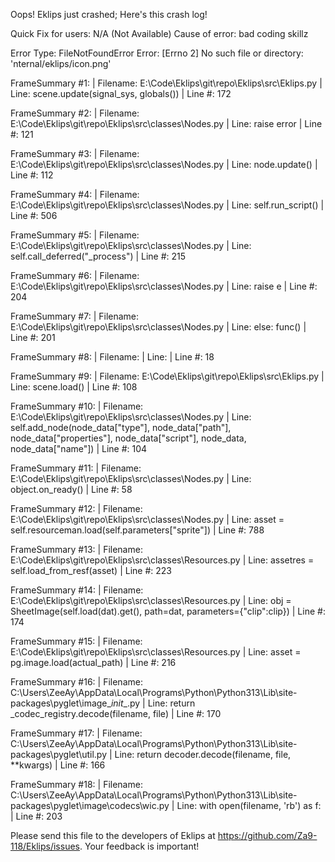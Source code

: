 Oops! Eklips just crashed;
Here's this crash log!

Quick Fix for users: N/A (Not Available)
Cause of error: bad coding skillz

Error Type: FileNotFoundError
Error: [Errno 2] No such file or directory: 'nternal/eklips/icon.png'

FrameSummary #1:
  | Filename: E:\Code\Eklips\git\repo\Eklips\src\Eklips.py
  | Line: scene.update(signal_sys, globals())
  | Line #: 172

FrameSummary #2:
  | Filename: E:\Code\Eklips\git\repo\Eklips\src\classes\Nodes.py
  | Line: raise error
  | Line #: 121

FrameSummary #3:
  | Filename: E:\Code\Eklips\git\repo\Eklips\src\classes\Nodes.py
  | Line: node.update()
  | Line #: 112

FrameSummary #4:
  | Filename: E:\Code\Eklips\git\repo\Eklips\src\classes\Nodes.py
  | Line: self.run_script()
  | Line #: 506

FrameSummary #5:
  | Filename: E:\Code\Eklips\git\repo\Eklips\src\classes\Nodes.py
  | Line: self.call_deferred("_process")
  | Line #: 215

FrameSummary #6:
  | Filename: E:\Code\Eklips\git\repo\Eklips\src\classes\Nodes.py
  | Line: raise e
  | Line #: 204

FrameSummary #7:
  | Filename: E:\Code\Eklips\git\repo\Eklips\src\classes\Nodes.py
  | Line: else: func()
  | Line #: 201

FrameSummary #8:
  | Filename: <string>
  | Line: 
  | Line #: 18

FrameSummary #9:
  | Filename: E:\Code\Eklips\git\repo\Eklips\src\Eklips.py
  | Line: scene.load()
  | Line #: 108

FrameSummary #10:
  | Filename: E:\Code\Eklips\git\repo\Eklips\src\classes\Nodes.py
  | Line: self.add_node(node_data["type"], node_data["path"], node_data["properties"], node_data["script"], node_data, node_data["name"])
  | Line #: 104

FrameSummary #11:
  | Filename: E:\Code\Eklips\git\repo\Eklips\src\classes\Nodes.py
  | Line: object.on_ready()
  | Line #: 58

FrameSummary #12:
  | Filename: E:\Code\Eklips\git\repo\Eklips\src\classes\Nodes.py
  | Line: asset      = self.resourceman.load(self.parameters["sprite"])
  | Line #: 788

FrameSummary #13:
  | Filename: E:\Code\Eklips\git\repo\Eklips\src\classes\Resources.py
  | Line: assetres = self.load_from_resf(asset)
  | Line #: 223

FrameSummary #14:
  | Filename: E:\Code\Eklips\git\repo\Eklips\src\classes\Resources.py
  | Line: obj            = SheetImage(self.load(dat).get(), path=dat, parameters={"clip":clip})
  | Line #: 174

FrameSummary #15:
  | Filename: E:\Code\Eklips\git\repo\Eklips\src\classes\Resources.py
  | Line: asset = pg.image.load(actual_path)
  | Line #: 216

FrameSummary #16:
  | Filename: C:\Users\ZeeAy\AppData\Local\Programs\Python\Python313\Lib\site-packages\pyglet\image\__init__.py
  | Line: return _codec_registry.decode(filename, file)
  | Line #: 170

FrameSummary #17:
  | Filename: C:\Users\ZeeAy\AppData\Local\Programs\Python\Python313\Lib\site-packages\pyglet\util.py
  | Line: return decoder.decode(filename, file, **kwargs)
  | Line #: 166

FrameSummary #18:
  | Filename: C:\Users\ZeeAy\AppData\Local\Programs\Python\Python313\Lib\site-packages\pyglet\image\codecs\wic.py
  | Line: with open(filename, 'rb') as f:
  | Line #: 203


Please send this file to the developers of Eklips at https://github.com/Za9-118/Eklips/issues. 
Your feedback is important!